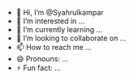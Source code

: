 - 👋 Hi, I’m @Syahrulkampar
- 👀 I’m interested in ...
- 🌱 I’m currently learning ...
- 💞️ I’m looking to collaborate on ...
- 📫 How to reach me ...
- 😄 Pronouns: ...
- ⚡ Fun fact: ...

<!---
Syahrulkampar/Syahrulkampar is a ✨ special ✨ repository because its `README.md` (this file) appears on your GitHub profile.
You can click the Preview link to take a look at your changes.
--->
